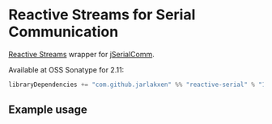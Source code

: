 # Reactive Streams for Serial Communication

[Reactive Streams](http://www.reactive-streams.org) wrapper for [jSerialComm](http://fazecast.github.io/jSerialComm/). 

Available at OSS Sonatype for 2.11:

````scala
libraryDependencies += "com.github.jarlakxen" %% "reactive-serial" % "1.0"
````

Example usage
----

```Scala

```